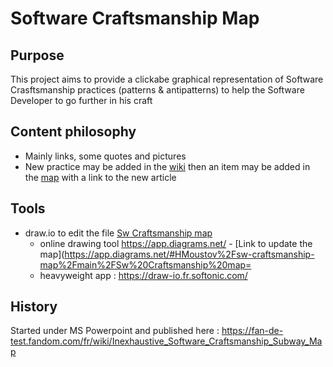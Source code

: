 # Software Craftsmanship Map
## Purpose
This project aims to provide a clickabe graphical representation of Software Crasftsmanship practices (patterns & antipatterns) to help the Software Developer to go further in his craft
## Content philosophy
* Mainly links, some quotes and pictures
* New practice may be added in the [wiki](https://github.com/Moustov/sw-craftsmanship-map/wiki) then an item may be added in the [map](https://github.com/Moustov/sw-craftsmanship-map/blob/main/Sw%20Craftsmanship%20map) with a link to the new article

## Tools
- draw.io to edit the file [Sw Craftsmanship map](https://github.com/Moustov/sw-craftsmanship-map/blob/main/Sw%20Craftsmanship%20map)
  * online drawing tool https://app.diagrams.net/ - [Link to update the map](https://app.diagrams.net/#HMoustov%2Fsw-craftsmanship-map%2Fmain%2FSw%20Craftsmanship%20map=
  * heavyweight app : https://draw-io.fr.softonic.com/
## History
Started under MS Powerpoint and published here : https://fan-de-test.fandom.com/fr/wiki/Inexhaustive_Software_Craftsmanship_Subway_Map
